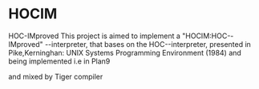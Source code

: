 # HOCIM
HOC-IMproved
This project is aimed to implement a "HOCIM:HOC--IMproved" --interpreter, that bases on the HOC--interpreter, presented in 
Pike,Kerninghan: UNIX Systems Programming Environment (1984) and being implemented i.e in Plan9


and mixed by Tiger compiler


